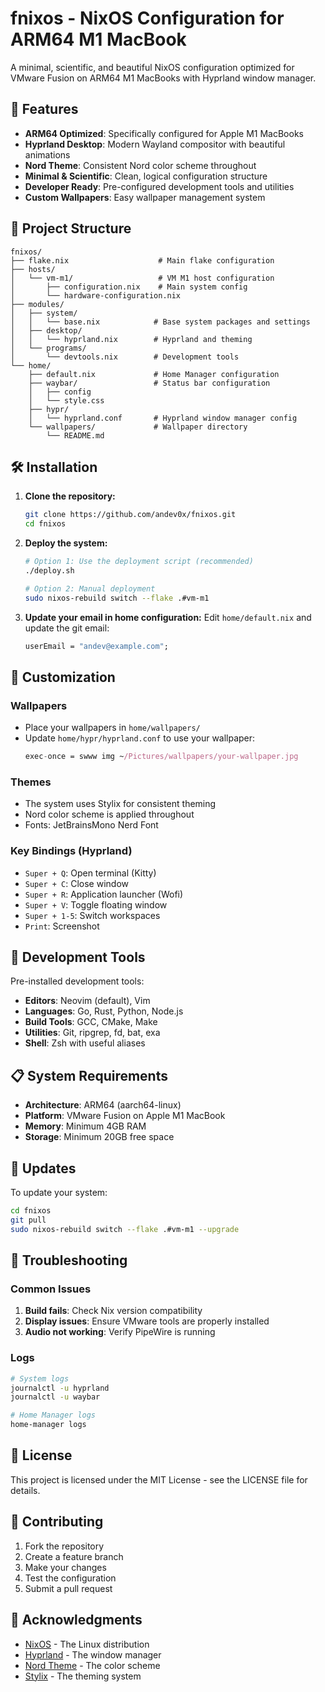 # fnixos - NixOS Configuration for ARM64 M1 MacBook

A minimal, scientific, and beautiful NixOS configuration optimized for VMware Fusion on ARM64 M1 MacBooks with Hyprland window manager.

## 🚀 Features

- **ARM64 Optimized**: Specifically configured for Apple M1 MacBooks
- **Hyprland Desktop**: Modern Wayland compositor with beautiful animations
- **Nord Theme**: Consistent Nord color scheme throughout
- **Minimal & Scientific**: Clean, logical configuration structure
- **Developer Ready**: Pre-configured development tools and utilities
- **Custom Wallpapers**: Easy wallpaper management system

## 📁 Project Structure

```
fnixos/
├── flake.nix                    # Main flake configuration
├── hosts/
│   └── vm-m1/                   # VM M1 host configuration
│       ├── configuration.nix    # Main system config
│       └── hardware-configuration.nix
├── modules/
│   ├── system/
│   │   └── base.nix            # Base system packages and settings
│   ├── desktop/
│   │   └── hyprland.nix        # Hyprland and theming
│   └── programs/
│       └── devtools.nix        # Development tools
└── home/
    ├── default.nix             # Home Manager configuration
    ├── waybar/                 # Status bar configuration
    │   ├── config
    │   └── style.css
    ├── hypr/
    │   └── hyprland.conf       # Hyprland window manager config
    └── wallpapers/             # Wallpaper directory
        └── README.md
```

## 🛠️ Installation

1. **Clone the repository:**
   ```bash
   git clone https://github.com/andev0x/fnixos.git
   cd fnixos
   ```

2. **Deploy the system:**
   ```bash
   # Option 1: Use the deployment script (recommended)
   ./deploy.sh
   
   # Option 2: Manual deployment
   sudo nixos-rebuild switch --flake .#vm-m1
   ```

3. **Update your email in home configuration:**
   Edit `home/default.nix` and update the git email:
   ```nix
   userEmail = "andev@example.com";
   ```

## 🎨 Customization

### Wallpapers
- Place your wallpapers in `home/wallpapers/`
- Update `home/hypr/hyprland.conf` to use your wallpaper:
  ```nix
  exec-once = swww img ~/Pictures/wallpapers/your-wallpaper.jpg
  ```

### Themes
- The system uses Stylix for consistent theming
- Nord color scheme is applied throughout
- Fonts: JetBrainsMono Nerd Font

### Key Bindings (Hyprland)
- `Super + Q`: Open terminal (Kitty)
- `Super + C`: Close window
- `Super + R`: Application launcher (Wofi)
- `Super + V`: Toggle floating window
- `Super + 1-5`: Switch workspaces
- `Print`: Screenshot

## 🔧 Development Tools

Pre-installed development tools:
- **Editors**: Neovim (default), Vim
- **Languages**: Go, Rust, Python, Node.js
- **Build Tools**: GCC, CMake, Make
- **Utilities**: Git, ripgrep, fd, bat, exa
- **Shell**: Zsh with useful aliases

## 📋 System Requirements

- **Architecture**: ARM64 (aarch64-linux)
- **Platform**: VMware Fusion on Apple M1 MacBook
- **Memory**: Minimum 4GB RAM
- **Storage**: Minimum 20GB free space

## 🔄 Updates

To update your system:
```bash
cd fnixos
git pull
sudo nixos-rebuild switch --flake .#vm-m1 --upgrade
```

## 🐛 Troubleshooting

### Common Issues

1. **Build fails**: Check Nix version compatibility
2. **Display issues**: Ensure VMware tools are properly installed
3. **Audio not working**: Verify PipeWire is running

### Logs
```bash
# System logs
journalctl -u hyprland
journalctl -u waybar

# Home Manager logs
home-manager logs
```

## 📝 License

This project is licensed under the MIT License - see the LICENSE file for details.

## 🤝 Contributing

1. Fork the repository
2. Create a feature branch
3. Make your changes
4. Test the configuration
5. Submit a pull request

## 🙏 Acknowledgments

- [NixOS](https://nixos.org/) - The Linux distribution
- [Hyprland](https://hyprland.org/) - The window manager
- [Nord Theme](https://www.nordtheme.com/) - The color scheme
- [Stylix](https://github.com/danth/stylix) - The theming system
